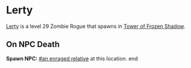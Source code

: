 # Lerty



[Lerty](/npc/111050) is a level 29 Zombie Rogue that spawns in [Tower of Frozen Shadow](/zone/111).



## On NPC Death

**Spawn NPC:**  [\#an enraged relative](/npc/111025) at this location.
end